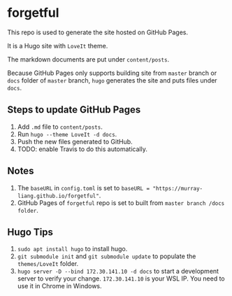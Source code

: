 # forgetful

This repo is used to generate the site hosted on GitHub Pages.

It is a Hugo site with `LoveIt` theme.

The markdown documents are put under `content/posts`.

Because GitHub Pages only supports building site from `master` branch or `docs` folder of `master` branch, `hugo` generates the site and puts files under `docs`.

## Steps to update GitHub Pages
1. Add `.md` file to `content/posts`.
2. Run `hugo --theme LoveIt -d docs`.
3. Push the new files generated to GitHub.
4. TODO: enable Travis to do this automatically.

## Notes
1. The `baseURL` in `config.toml` is set to `baseURL = "https://murray-liang.github.io/forgetful"`.
2. GitHub Pages of `forgetful` repo is set to built from `master branch /docs folder`.

## Hugo Tips
1. `sudo apt install hugo` to install hugo.
2. `git submodule init` and `git submodule update` to populate the `themes/LoveIt` folder.
3. `hugo server -D --bind 172.30.141.10 -d docs` to start a development server to verify your change. `172.30.141.10` is your WSL IP. You need to use it in Chrome in Windows.
